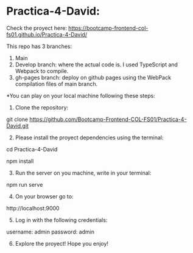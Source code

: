# Practica-4-David:

Check the proyect here: 
https://bootcamp-frontend-col-fs01.github.io/Practica-4-David/

This repo has 3 branches:
1. Main
2. Develop branch: where the actual code is. I used TypeScript and Webpack to compile.
3. gh-pages branch: deploy on github pages using the WebPack compilation files of main branch.

*You can play on your local machine following these steps:

1. Clone the repository: 

  git clone https://github.com/Bootcamp-Frontend-COL-FS01/Practica-4-David.git
  
 2. Please install the proyect dependencies using the terminal:

  cd Practica-4-David

  npm install
  
3. Run the server on you machine, write in your terminal:

  npm run serve

4. On your browser go to:

http://localhost:9000

5. Log in with the following credentials:

  username: admin
  password: admin

6. Explore the proyect! Hope you enjoy!


